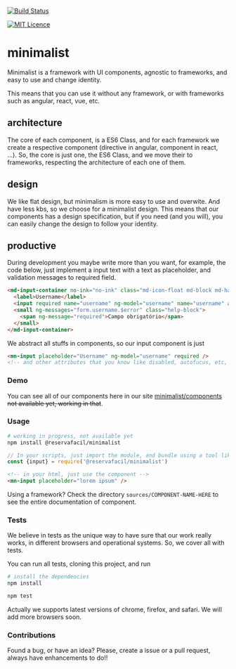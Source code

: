 [![Build Status](https://travis-ci.org/minimalist-components/webcomponents.svg?branch=master)](https://travis-ci.org/minimalist-components/webcomponents)
<!-- [![Coverage Status](https://coveralls.io/repos/github/minimalist-components/webcomponents/badge.svg?branch=master)](https://coveralls.io/github/minimalist-components/webcomponents?branch=master) -->
[![MIT Licence](https://badges.frapsoft.com/os/mit/mit.svg?v=103)](https://opensource.org/licenses/mit-license.php)

# minimalist

Minimalist is a framework with UI components, agnostic to frameworks, and easy to use and change identity.

This means that you can use it without any framework, or with frameworks such as angular, react, vue, etc.


## architecture

The core of each component, is a ES6 Class, and for each framework we create a respective component (directive in angular, component in react, ...). So, the core is just one, the ES6 Class, and we move their to frameworks, respecting the architecture of each one of them.

## design

We like flat design, but minimalism is more easy to use and overwite. And have less kbs, so we choose for a minimalist design. This means that our components has a design specification, but if you need (and you will), you can easily change the design to follow your identity.

## productive

During development you maybe write more than you want, for example, the code below, just implement a input text with a text as placeholder, and validation messages to required field.

```html
<md-input-container no-ink="no-ink" class="md-icon-float md-block md-has-icon">
  <label>Username</label>
  <input required name="username" ng-model="username" name="username" autocomplete="off"/>
  <small ng-messages="form.username.$error" class="help-block">
    <span ng-message="required">Campo obrigatório</span>
  </small>
</md-input-container>
```

We abstract all stuffs in components, so our input component is just

```html
<mn-input placeholder="Username" ng-model="username" required />
<!-- and other attributes that you know like disabled, autofucus, etc, is supported, we dont reinvent the wheel -->
```

### Demo

You can see all of our components here in our site [minimalist/components](http://reservafacil.github.io/minimalist) ~~not available yet, working in that~~.

### Usage

```sh
# working in progress, not available yet
npm install @reservafacil/minimalist
```

```js
// In your scripts, just import the module, and bundle using a tool like webpack, or browserify
const {input} = require('@reservafacil/minimalist')
```

```html
<!-- in your html, just use the component -->
<mn-input placeholder="lorem ipsum" />
```

Using a framework? Check the directory `sources/COMPONENT-NAME-HERE` to see the entire documentation of component.


### Tests

We believe in tests as the unique way to have sure that our work really works, in different browsers and operational systems. So, we cover all with tests.

You can run all tests, cloning this project, and run

```sh
# install the dependencies
npm install
```

```sh
npm test
```

Actually we supports latest versions of chrome, firefox, and safari. We will add more browsers soon.


### Contributions

Found a bug, or have an idea? Please, create a issue or a pull request, always have enhancements to do!!

